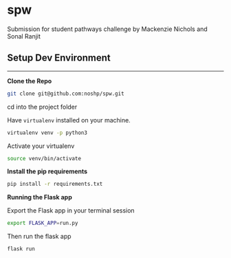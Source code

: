 # spw
Submission for student pathways challenge by Mackenzie Nichols and Sonal Ranjit

## Setup Dev Environment
---

**Clone the Repo**
```bash
git clone git@github.com:noshp/spw.git
```
cd into the project folder

Have `virtualenv` installed on your machine.

```bash
virtualenv venv -p python3
```

Activate your virtualenv
```bash
source venv/bin/activate
```

**Install the pip requirements**
```bash
pip install -r requirements.txt
```

**Running the Flask app**

Export the Flask app in your terminal session
```bash
export FLASK_APP=run.py
```

Then run the flask app
```bash
flask run
```

